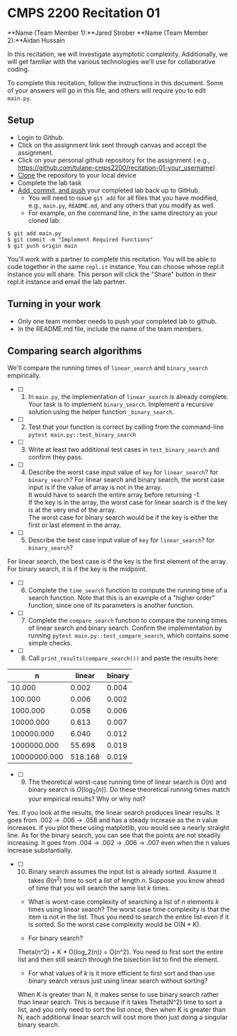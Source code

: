 # CMPS 2200  Recitation 01

**Name (Team Member 1):**Jared Strober
**Name (Team Member 2):**Aidan Hussain

In this recitation, we will investigate asymptotic complexity. Additionally, we will get familiar with the various
technologies we'll use for collaborative coding.

To complete this recitation, follow the instructions in this document. Some of your answers will go in this file, and
others will require you to edit `main.py`.

## Setup

- Login to Github.
- Click on the assignment link sent through canvas and accept the assignment.
- Click on your personal github repository for the assignment (
  e.g., https://github.com/tulane-cmps2200/recitation-01-your_username).
- [Clone](https://docs.github.com/en/github/creating-cloning-and-archiving-repositories/cloning-a-repository-from-github/cloning-a-repository)
  the repository to your local device
- Complete the lab task
- [Add, commit, and push](https://docs.github.com/en/github/managing-files-in-a-repository/managing-files-using-the-command-line/adding-a-file-to-a-repository-using-the-command-line)
  your completed lab back up to GitHub.
    - You will need to issue `git add` for all files that you have modified, e.g., `main.py`, `README.md`, and any
      others that you modify as well.
    - For example, on the command line, in the same directory as your cloned lab:

```
$ git add main.py
$ git commit -m "Implement Required Functions"
$ git push origin main
```

You'll work with a partner to complete this recitation. You will be able to code together in the same `repl.it`
instance. You can choose whose repl.it instance you will share. This person will click the "Share" button in their
repl.it instance and email the lab partner.

## Turning in your work

- Only one team member needs to push your completed lab to github.
- In the README.md file, include the name of the team members.

## Comparing search algorithms

We'll compare the running times of `linear_search` and `binary_search` empirically.

- [ ] 
    1. In `main.py`, the implementation of `linear_search` is already complete. Your task is to
       implement `binary_search`. Implement a recursive solution using the helper function `_binary_search`.

- [ ] 
    2. Test that your function is correct by calling from the command-line `pytest main.py::test_binary_search`

- [ ] 
    3. Write at least two additional test cases in `test_binary_search` and confirm they pass.

- [ ] 
    4. Describe the worst case input value of `key` for `linear_search`? for `binary_search`? 
       For linear search and binary search, the worst case input is if the value of array is not in the array.  
       It would have to search the entire array before returning -1.  
       If the key is in the array, the worst case for linear search is if the key is at the very end of the array.  
       The worst case for binary search would be if the key is either the first or last element in the array.


- [ ] 
    5. Describe the best case input value of `key` for `linear_search`? for `binary_search`?

 For linear search, the best case is if the key is the first element of the array.  For binary search, it is if the key is the midpoint. 

- [ ] 
    6. Complete the `time_search` function to compute the running time of a search function. Note that this is an
       example of a "higher order" function, since one of its parameters is another function.

- [ ] 
    7. Complete the `compare_search` function to compare the running times of linear search and binary search. Confirm
       the implementation by running `pytest main.py::test_compare_search`, which contains some simple checks.

- [ ] 
    8. Call `print_results(compare_search())` and paste the results here:

|            n |   linear |   binary |
|--------------|----------|----------|
|       10.000 |    0.002 |    0.004 |
|      100.000 |    0.006 |    0.002 |
|     1000.000 |    0.058 |    0.006 |
|    10000.000 |    0.613 |    0.007 |
|   100000.000 |    6.040 |    0.012 |
|  1000000.000 |   55.698 |    0.019 |
| 10000000.000 |  518.168 |    0.019 |

- [ ] 
    9. The theoretical worst-case running time of linear search is $O(n)$ and binary search is $O(log_2(n))$. Do these
       theoretical running times match your empirical results? Why or why not?

Yes. If you look at the results, the linear search produces linear results. It goes from .002 -> .006 -> .058 and has a steady increase
as the n value increases. If you plot these using matplotlib, you would see a nearly straight line. As for the binary search, you can see that the
points are not steadily increasing. It goes from .004 -> .002 -> .006 -> .007 even when the n values increase substantially. 

- [ ] 
    10. Binary search assumes the input list is already sorted. Assume it takes $\Theta(n^2)$ time to sort a list of
        length $n$. Suppose you know ahead of time that you will search the same list $k$ times.

    + What is worst-case complexity of searching a list of $n$ elements $k$ times using linear search?
      The worst case time complexity is that the item is not in the list. Thus you need to search the entire list even if it is sorted.
      So the worst case complexity would be O(N * K).
      
    + For binary search? 
    
    Theta(n^2) + K * O(log_2(n)) = O(n^2). You need to first sort the entire list and then still search through the bisection list to find the element.
      
    + For what values of $k$ is it more efficient to first sort and than use binary search versus just using linear
      search without sorting?
      
    When K is greater than N, it makes sense to use binary search rather than linear search. This is because if it takes Theta(N^2) time to sort a 
    list, and you only need to sort the list once, then when K is greater than N, each additional linear search will cost more then just doing a singular
    binary search. 
    